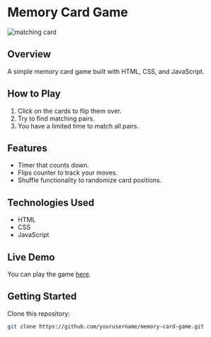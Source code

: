 # Memory Card Game

![matching card](https://github.com/user-attachments/assets/9a45f138-6e73-4ff8-a61a-d01871f9a8aa)

## Overview
A simple memory card game built with HTML, CSS, and JavaScript.

## How to Play
1. Click on the cards to flip them over.
2. Try to find matching pairs.
3. You have a limited time to match all pairs.

## Features
- Timer that counts down.
- Flips counter to track your moves.
- Shuffle functionality to randomize card positions.

## Technologies Used
- HTML
- CSS
- JavaScript

## Live Demo
You can play the game [here](https://wintermatchinggame.netlify.app/).

## Getting Started
Clone this repository:
```bash
git clone https://github.com/yourusername/memory-card-game.git
